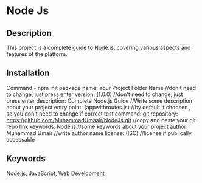 # Node Js 

## Description
This project is a complete guide to Node.js, covering various aspects and features of the platform.

## Installation
Command - npm init
package name: Your Project Folder Name //don't need to change, just press enter
version: (1.0.0) //don't need to change, just press enter
description: Complete Node.js Guide //Write some description about your project
entry point: (appwithroutes.js) //by default it choosen , so you don't need to change if correct
test command:
git repository: https://github.com/MuhammadUmaair/NodeJs.git //copy and paste your git repo link
keywords: Node.js //some keywords about your project
author: Muhammad Umair //write author name
license: (ISC) //license if publically accessable

## Keywords
Node.js, JavaScript, Web Development
